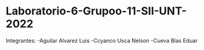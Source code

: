 # Laboratorio-6-Grupoo-11-SII-UNT-2022
Integrantes: 
-Aguilar Alvarez Luis 
-Ccyanco Usca Nelson 
-Cueva Blas Eduar
